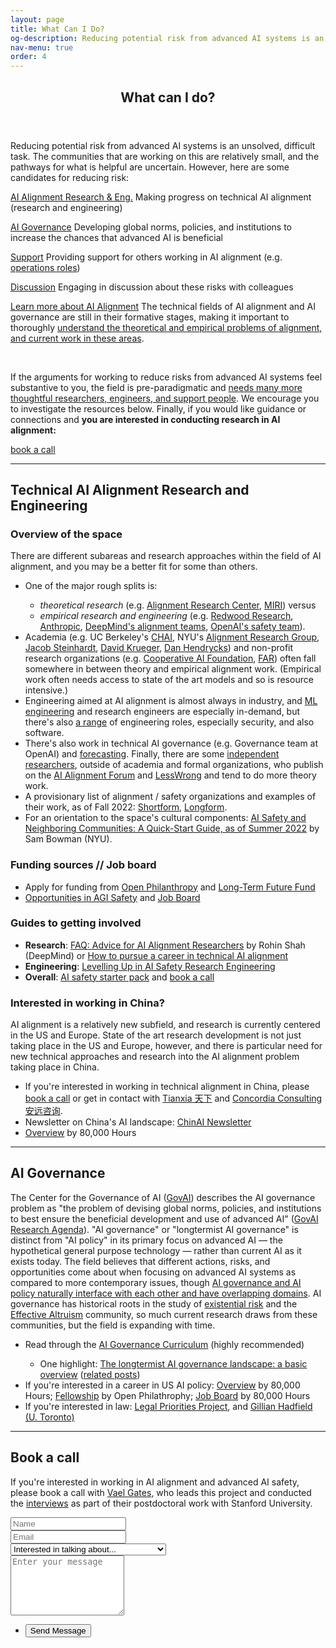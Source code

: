 ```yaml
---
layout: page
title: What Can I Do?
og-description: Reducing potential risk from advanced AI systems is an unsolved, difficult task. The communities that are working on this are relatively small, and the pathways for what is helpful are uncertain. However, here are some candidates for reducing risk.
nav-menu: true
order: 4
---
```


<!-- Main -->
<div id="main" class="alt">

<!-- One -->
<section id="one">
	<div class="inner">
		<header class="major">
			<h1>What can I do?</h1>
		</header>

<p>Reducing potential risk from advanced AI systems is an unsolved, difficult task. The <a html="https://www.alignmentforum.org/posts/EFpQcBmfm2bFfM4zM/ai-safety-and-neighboring-communities-a-quick-start-guide-as">communities that are working on this</a> are relatively small, and the pathways for what is helpful are uncertain. However, here are some candidates for reducing risk:</p> 

<div class="row">
	<div class="6u 12u$(small)">
	<p><a href="#technical" class="button fit">AI Alignment Research & Eng.</a> Making progress on technical AI alignment (research and engineering)</p>
	</div>
	<div class="6u 12u$(small)">
	<p><a href="#governance" class="button fit">AI Governance</a> Developing global norms, policies, and institutions to increase the chances that advanced AI is beneficial</p>
	</div>
</div>
<div class="row">
	<div class="6u 12u$(small)">
	<p><a href="#" class="button fit disabled">Support</a> Providing support for others working in AI alignment (e.g. <a href="https://jobs.80000hours.org/?refinementList%5Btags_area%5D%5B0%5D=AI%20safety%20%26%20policy&refinementList%5Btags_area%5D%5B1%5D=Forecasting&refinementList%5Btags_role_type%5D%5B0%5D=Operations&refinementList%5Btags_role_type%5D%5B1%5D=Management">operations roles</a>)</p>
	</div>
	<div class="6u 12u$(small)">
	<p><a href="#" class="button disabled fit">Discussion</a> Engaging in discussion about these risks with colleagues</p>
	</div>
</div>

<div class="row">
	<div class="12u 12u$(small)">
	<p><a href="resources" class="button fit">Learn more about AI Alignment</a> The technical fields of AI alignment and AI governance are still in their formative stages, making it important to thoroughly <a href="resources">understand the theoretical and empirical problems of alignment, and current work in these areas</a>.</p>
	</div>
</div>

<br>
<div id="calltoaction" class="box box-blue special">
	<p> If the arguments for working to reduce risks from advanced AI systems feel substantive to you, the field is pre-paradigmatic and <a href="https://80000hours.org/problem-profiles/artificial-intelligence/#what-can-you-do-concretely-to-help">needs many more thoughtful researchers, engineers, and support people</a>. We encourage you to investigate the resources below. Finally, if you would like guidance or connections and <b>you are interested in conducting research in AI alignment:</b></p>
	<a href="#book_a_call" class="button fit">book a call</a>
</div>
<hr>

<div id="technical"><h2> Technical AI Alignment Research and Engineering </h2>

<h3> Overview of the space </h3>

<p> There are different subareas and research approaches within the field of AI alignment, and you may be a better fit for some than others. 
<ul>
	<li>One of the major rough splits is:</li>
		<ul> 
			<li> <i>theoretical research</i> (e.g. <a href="https://alignment.org/">Alignment Research Center</a>, <a href="https://intelligence.org/">MIRI</a>) versus </li>
			<li> <i>empirical research and engineering</i> (e.g. <a href="https://www.redwoodresearch.org/">Redwood Research</a>, <a href="https://www.anthropic.com/">Anthropic</a>, <a href="https://deepmindsafetyresearch.medium.com/">DeepMind's alignment teams</a>, <a href="https://openai.com/blog/our-approach-to-alignment-research/">OpenAI's safety team</a>).</li>
		</ul> 
	<li>Academia (e.g. UC Berkeley's <a href="https://humancompatible.ai/">CHAI</a>, NYU's <a href="https://wp.nyu.edu/arg/">Alignment Research Group</a>, <a href="https://jsteinhardt.stat.berkeley.edu/">Jacob Steinhardt</a>, <a href="https://www.davidscottkrueger.com/">David Krueger</a>, <a href="https://people.eecs.berkeley.edu/~hendrycks/">Dan Hendrycks</a>) and non-profit research organizations (e.g. <a href="https://www.cooperativeai.com/foundation">Cooperative AI Foundation</a>, <a href="https://far.ai/">FAR</a>) often fall somewhere in between theory and empirical alignment work. (Empirical work often needs access to state of the art models and so is resource intensive.)</li>
	<li>Engineering aimed at AI alignment is almost always in industry, and <a href="https://www.alignmentforum.org/posts/YDF7XhMThhNfHfim9/ai-safety-needs-great-engineers">ML engineering</a> and research engineers are especially in-demand, but there's also <a href="https://jobs.80000hours.org/?refinementList%5Btags_area%5D%5B0%5D=AI%20safety%20%26%20policy&refinementList%5Btags_role_type%5D%5B0%5D=Software%20Engineering">a range</a> of engineering roles, especially security, and also software.</li>
	<li> There's also work in technical AI governance (e.g. Governance team at OpenAI) and <a href="https://epochai.org/">forecasting</a>. Finally, there are some <a href="https://www.lesswrong.com/posts/P3Yt66Wh5g7SbkKuT/how-to-get-into-independent-research-on-alignment-agency">independent researchers</a>, outside of academia and formal organizations, who publish on the <a href="https://www.alignmentforum.org/">AI Alignment Forum</a> and <a href="https://www.lesswrong.com/tag/ai#AI_Alignment">LessWrong</a> and tend to do more theory work.</li>
	<li>A provisionary list of alignment / safety organizations and examples of their work, as of Fall 2022: <a href="https://docs.google.com/document/d/1gimXyGj4nTU9TFJ6svlpmMtEWGbTrMoNYfzZMi8siAA/edit?usp=sharing">Shortform</a>, <a href="https://docs.google.com/document/d/1SXhls4pCFdJ6PbRnlmNiF3GhTSx3qq2SkDRsKGKb1O4/edit?usp=sharing">Longform</a>.</li>
	<li> For an orientation to the space's cultural components: <a href="https://www.alignmentforum.org/posts/EFpQcBmfm2bFfM4zM/ai-safety-and-neighboring-communities-a-quick-start-guide-as">AI Safety and Neighboring Communities: A Quick-Start Guide, as of Summer 2022</a> by Sam Bowman (NYU).</li>
</ul></p>

<h3> Funding sources // Job board </h3>
<ul>
	<li>Apply for funding from <a href="https://www.openphilanthropy.org/how-to-apply-for-funding/">Open Philanthropy</a> and <a href="https://funds.effectivealtruism.org/funds/far-future">Long-Term Future Fund</a></li>
	<li><a href="https://www.agisafetyfundamentals.com/opportunities">Opportunities in AGI Safety</a> and <a href="https://jobs.80000hours.org/?refinementList%5Btags_area%5D%5B0%5D=AI%20safety%20%26%20policy&refinementList%5Btags_area%5D%5B1%5D=Forecasting&refinementList%5Btags_role_type%5D%5B0%5D=Research&refinementList%5Btags_role_type%5D%5B1%5D=Software%20Engineering">Job Board</a></li>
</ul>

<h3> Guides to getting involved </h3>
<ul>
	<li> <b>Research</b>: <a href="https://rohinshah.com/faq-career-advice-for-ai-alignment-researchers/">FAQ: Advice for AI Alignment Researchers</a> by Rohin Shah (DeepMind) or <a href="https://forum.effectivealtruism.org/posts/7WXPkpqKGKewAymJf/how-to-pursue-a-career-in-technical-ai-alignment"> How to pursue a career in technical AI alignment</a></li>
	<li><b>Engineering</b>:  <a href="https://docs.google.com/document/d/1b83_-eo9NEaKDKc9R3P5h5xkLImqMw8ADLmi__rkLo4/edit?usp=sharing">Levelling Up in AI Safety Research Engineering</a></li>
	<li><b>Overall</b>: <a href="https://forum.effectivealtruism.org/posts/pbiGHk6AjRxdBPoD8/ai-safety-starter-pack">AI safety starter pack</a> and <a href="#book_a_call">book a call</a></li>
</ul>

<div class="box">
<h3> Interested in working in China? </h3>
<p> AI alignment is a relatively new subfield, and research is currently centered in the US and Europe. State of the art research development is not just taking place in the US and Europe, however, and there is particular need for new technical approaches and research into the AI alignment problem taking place in China.</p>
<ul>
	<li>If you're interested in working in technical alignment in China, please <a href="#book_a_call">book a call</a> or get in contact with <a href="https://www.tian-xia.com/">Tianxia 天下</a> and <a href="https://concordia-consulting.com/">Concordia Consulting 安远咨询</a>.</li>
	<li>Newsletter on China's AI landscape: <a href="https://chinai.substack.com/about">ChinAI Newsletter</a></li>
	<li><a href="https://80000hours.org/career-reviews/china-related-ai-safety-and-governance-paths/">Overview</a> by 80,000 Hours</li>
</ul>
</div>
</div>
<hr>






<div id="governance"><h2> AI Governance </h2>

<p>The Center for the Governance of AI (<a href="https://www.governance.ai/">GovAI</a>) describes the AI governance problem as "the problem of devising global norms, policies, and institutions to best ensure the beneficial development and use of advanced AI" (<a href="https://uploads-ssl.webflow.com/614b70a71b9f71c9c240c7a7/61d48553bf2faf58c3900bd2_GovAI-Research-Agenda.pdf">GovAI Research Agenda</a>). "AI governance" or "longtermist AI governance" is distinct from "AI policy" in its primary focus on advanced AI — the hypothetical general purpose technology — rather than current AI as it exists today. The field believes that different actions, risks, and opportunities come about when focusing on advanced AI systems as compared to more contemporary issues, though <a href="https://www.allandafoe.com/opportunity">AI governance and AI policy naturally interface with each other and have overlapping domains</a>. AI governance has historical roots in the study of <a href="https://en.wikipedia.org/wiki/Existential_risk_from_artificial_general_intelligence">existential risk</a> and the <a href="https://www.effectivealtruism.org/">Effective Altruism</a> community, so much current research draws from these communities, but the field is expanding with time.</p>
<ul>
	<li>Read through the <a href="https://www.agisafetyfundamentals.com/ai-governance-curriculum">AI Governance Curriculum</a> (highly recommended)</li>
	<ul>
		<li>One highlight: <a href="https://forum.effectivealtruism.org/posts/ydpo7LcJWhrr2GJrx/the-longtermist-ai-governance-landscape-a-basic-overview">The longtermist AI governance landscape: a basic overview</a> (<a href="https://forum.effectivealtruism.org/topics/ai-governance">related posts</a>)</li>
	</ul>
	<li>If you're interested in a career in US AI policy: <a href="https://80000hours.org/articles/us-ai-policy/">Overview</a> by 80,000 Hours; <a href="https://www.openphilanthropy.org/open-philanthropy-technology-policy-fellowship/">Fellowship</a> by Open Philathrophy; <a href="https://jobs.80000hours.org/?refinementList%5Btags_area%5D%5B0%5D=AI%20safety%20%26%20policy&refinementList%5Btags_area%5D%5B1%5D=Forecasting&refinementList%5Btags_role_type%5D%5B0%5D=Policy">Job Board</a> by 80,000 Hours</li>
	<li>If you're interested in law: <a href="https://www.legalpriorities.org/">Legal Priorities Project</a>, and <a href="https://works.bepress.com/ghadfield/">Gillian Hadfield (U. Toronto)</a></li>
</ul>
</div>
<hr>






<div id="book_a_call"><h2>Book a call</h2>
<p>If you're interested in working in AI alignment and advanced AI safety, please book a call with <a href="https://vaelgates.com">Vael Gates</a>, who leads this project and conducted the <a href=interviews>interviews</a> as part of their postdoctoral work with Stanford University.</p>

<form id="book_call_form" method="post" action="#">
	<div class="row uniform">
		<div class="6u 12u$(xsmall)">
			<input type="text" name="name" id="name" value="" placeholder="Name" />
		</div>
		<div class="6u$ 12u$(xsmall)">
			<input type="email" name="email" id="email" value="" placeholder="Email" />
		</div>
		<div class="12u$">
			<div class="select-wrapper">
				<select name="interest" id="interest">
					<option value=""> Interested in talking about... </option>
					<option value="AI Alignment Research or Engineering">AI Alignment Research or Engineering</option>
					<option value="AI Alignment Governance">AI Alignment Governance</option>
					<option value="Other">Other (please specify below)</option>
				</select>
			</div>
		</div>
		<div class="12u$">
			<textarea name="message" id="message" placeholder="Enter your message" rows="6"></textarea>
		</div>
		<div class="12u$">
			<ul class="actions">
				<li>
          <button class="button" id="send_form_button">
            <div class="button-progress-bar"></div>
            <div class="button-text">Send Message</div>
          </button>
        </li>
			</ul>
		</div>
	</div>
</form>
</div>

</div>
</section>
</div>

<script src="{{ "assets/js/book_call.js" | absolute_url }}" type="module"></script>
<script>
  window.contactEmail = "{{site.email}}"
</script>
